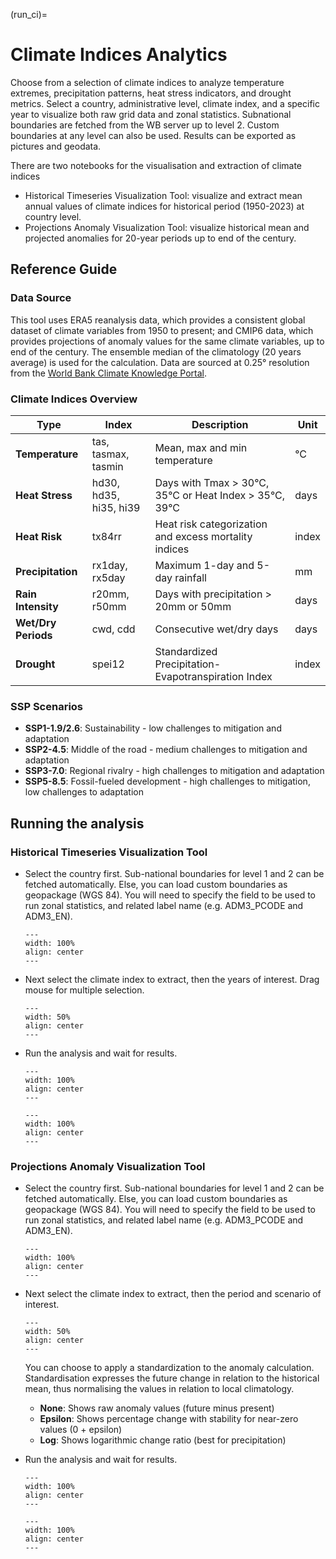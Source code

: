 (run_ci)=
# Climate Indices Analytics

Choose from a selection of climate indices to analyze temperature extremes, precipitation patterns, heat stress indicators, and drought metrics.
Select a country, administrative level, climate index, and a specific year to visualize both raw grid data and zonal statistics.
Subnational boundaries are fetched from the WB server up to level 2. Custom boundaries at any level can also be used.
Results can be exported as pictures and geodata.

There are two notebooks for the visualisation and extraction of climate indices

- Historical Timeseries Visualization Tool: visualize and extract mean annual values of climate indices for historical period (1950-2023) at country level.
- Projections Anomaly Visualization Tool: visualize historical mean and projected anomalies for 20-year periods up to end of the century.

## Reference Guide

### Data Source

This tool uses ERA5 reanalysis data, which provides a consistent global dataset of climate variables from 1950 to present;
and CMIP6 data, which provides projections of anomaly values for the same climate variables, up to end of the century. The ensemble median of the climatology (20 years average) is used for the calculation.
Data are sourced at 0.25° resolution from the [World Bank Climate Knowledge Portal](https://climateknowledgeportal.worldbank.org).

### Climate Indices Overview

| Type | Index | Description | Unit |
|------|-------|-------------|------|
| **Temperature** | tas, tasmax, tasmin | Mean, max and min temperature | °C |
| **Heat Stress** | hd30, hd35, hi35, hi39 | Days with Tmax > 30°C, 35°C or Heat Index > 35°C, 39°C | days |
| **Heat Risk** | tx84rr | Heat risk categorization and excess mortality indices | index |
| **Precipitation** | rx1day, rx5day | Maximum 1-day and 5-day rainfall | mm |
| **Rain Intensity** | r20mm, r50mm | Days with precipitation > 20mm or 50mm | days |
| **Wet/Dry Periods** | cwd, cdd | Consecutive wet/dry days | days |
| **Drought** | spei12 | Standardized Precipitation-Evapotranspiration Index | index |

### SSP Scenarios

- **SSP1-1.9/2.6**: Sustainability - low challenges to mitigation and adaptation
- **SSP2-4.5**: Middle of the road - medium challenges to mitigation and adaptation
- **SSP3-7.0**: Regional rivalry - high challenges to mitigation and adaptation
- **SSP5-8.5**: Fossil-fueled development - high challenges to mitigation, low challenges to adaptation

## Running the analysis
### Historical Timeseries Visualization Tool

- Select the country first. Sub-national boundaries for level 1 and 2 can be fetched automatically. Else, you can load custom boundaries as geopackage (WGS 84). You will need to specify the field to be used to run zonal statistics, and related label name (e.g. ADM3_PCODE and ADM3_EN).
    ```{figure} images/GUI_CI_boundaries.png
    ---
    width: 100%
    align: center
    ---
    ```
- Next select the climate index to extract, then the years of interest. Drag mouse for multiple selection.

    ```{figure} images/GUI_CI_selection_year.png
    ---
    width: 50%
    align: center
    ---
    ```
- Run the analysis and wait for results.

    ```{figure} images/ci_rx5day.png
    ---
    width: 100%
    align: center
    ---
    ```

    ```{figure} images/ci_rx5day_zonal.png
    ---
    width: 100%
    align: center
    ---
    ```

### Projections Anomaly Visualization Tool

- Select the country first. Sub-national boundaries for level 1 and 2 can be fetched automatically. Else, you can load custom boundaries as geopackage (WGS 84). You will need to specify the field to be used to run zonal statistics, and related label name (e.g. ADM3_PCODE and ADM3_EN).
    ```{figure} images/GUI_CI_boundaries2.png
    ---
    width: 100%
    align: center
    ---
    ```
- Next select the climate index to extract, then the period and scenario of interest.

    ```{figure} images/GUI_CI_selection.png
    ---
    width: 50%
    align: center
    ---
    ```

  You can choose to apply a standardization to the anomaly calculation. 
  Standardisation expresses the future change in relation to the historical mean, thus normalising the values in relation to local climatology.   

    - **None**: Shows raw anomaly values (future minus present)
    - **Epsilon**: Shows percentage change with stability for near-zero values (0 + epsilon)
    - **Log**: Shows logarithmic change ratio (best for precipitation)

- Run the analysis and wait for results.

    ```{figure} images/ci_pr_ts.png
    ---
    width: 100%
    align: center
    ---
    ```

    ```{figure} images/ci_pr_ts_zonal.png
    ---
    width: 100%
    align: center
    ---
    ```
